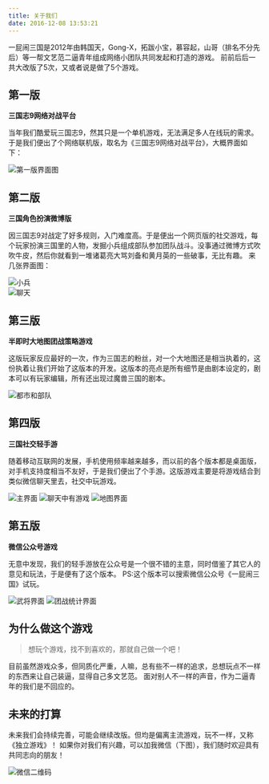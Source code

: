```yaml
---
title: 关于我们
date: 2016-12-08 13:53:21
---
```

一屁闹三国是2012年由韩国天，Gong-X，拓跋小宝，慕容起，山哥（排名不分先后）等一帮文艺范二逼青年组成网络小团队共同发起和打造的游戏。
前前后后一共大改版了5次，又或者说是做了5个游戏。

## 第一版
**三国志9网络对战平台**

当年我们酷爱玩三国志9，然其只是一个单机游戏，无法满足多人在线玩的需求。
于是我们便出了个网络联机版，取名为《三国志9网络对战平台》，大概界面如下：

![第一版界面图](index/01.jpg) 

## 第二版
**三国角色扮演微博版**

因三国志9对战定了好多规则，入门难度高。于是便出一个网页版的社交游戏，每个玩家扮演三国里的人物，发掘小兵组成部队参加团队战斗。没事通过微博方式吹吹牛皮，然后你就看到一堆诸葛亮大骂刘备和黄月英的一些破事，无比有趣。
来几张界面图：

![小兵](index/02-2.jpg)  
![聊天](index/02-5.jpg) 

## 第三版
**半即时大地图团战策略游戏**

这版玩家反应最好的一次，作为三国志的粉丝，对一个大地图还是相当执着的，这份执着让我们开始了这版本的开发。这版本的亮点是所有细节是由剧本设定的，剧本可以有玩家编辑，所有还出现过魔兽三国的剧本。

![都市和部队](index/03.jpg) 


## 第四版
**三国社交轻手游**

随着移动互联网的发展，手机使用频率越来越多，而以前的各个版本都是桌面版，对手机支持度相当不友好，于是我们便出了个手游。这版游戏主要是将游戏结合到类似微信聊天里去，社交中玩游戏。

![主界面](index/04-1.jpg) 
![聊天中有游戏](index/04-2.jpg) 
![地图界面](index/04-3.jpg) 

## 第五版
**微信公众号游戏**

无意中发现，我们的轻手游放在公众号是一个很不错的主意，同时借鉴了其它人的意见和玩法，于是便有了这个版本。 
PS:这个版本可以搜索微信公众号《一屁闹三国》试玩。

![武将界面](index/05-1.jpg) 
![团战统计界面](index/05-2.jpg) 


## 为什么做这个游戏


> 想玩个游戏，找不到喜欢的，那就自己做一个吧！

目前虽然游戏众多，但同质化严重，人嘛，总有些不一样的追求，总想玩点不一样的东西来让自己装逼，显得自己多文艺范。
面对别人不一样的声音，作为二逼青年的我们是不回应的。


## 未来的打算

未来我们会持续完善，可能会继续改版。但均是偏离主流游戏，玩不一样，又称《独立游戏》！
如果你对我们有兴趣，可以加我微信（下图），我们随时欢迎具有共同志向的朋友！  

![微信二维码](index/qrcode.jpg) 

